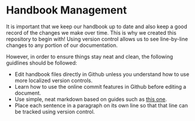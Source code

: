 Handbook Management
===================

It is important that we keep our handbook up to date and also keep a good record of the changes we make over time.
This is why we created this repository to begin with!
Using version control allows us to see line-by-line changes to any portion of our documentation. 

However, in order to ensure things stay neat and clean, the following guidlines should be followed:

* Edit handbook files directly in Github unless you understand how to use more localized version controls.
* Learn how to use the online commit features in Github before editing a document. 
* Use simple, neat markdown based on guides such as [this one](https://guides.github.com/features/mastering-markdown/).
* Place each sentence in a paragraph on its own line so that that line can be tracked using version control.
